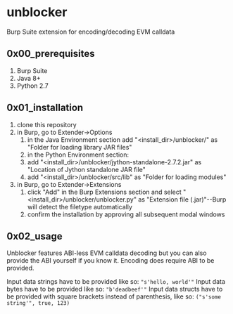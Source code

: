 # unblocker
Burp Suite extension for encoding/decoding EVM calldata


## 0x00_prerequisites
1. Burp Suite
2. Java 8+
3. Python 2.7

## 0x01_installation
1. clone this repository
2. in Burp, go to Extender->Options
    1. in the Java Environment section add "<install_dir>/unblocker/" as "Folder for loading library JAR files"
    2. in the Python Environment section:
    3. add "<install_dir>/unblocker/jython-standalone-2.7.2.jar" as "Location of Jython standalone JAR file"
    4. add "<install_dir>/unblocker/src/lib" as "Folder for loading modules"
3. in Burp, go to Extender->Extensions
    1. click "Add" in the Burp Extensions section and select "<install_dir>/unblocker/unblocker.py" as "Extension file (.jar)"--Burp will detect the filetype automatically
    2. confirm the installation by approving all subsequent modal windows

## 0x02_usage
Unblocker features ABI-less EVM calldata decoding but you can also provide the ABI yourself if you know it.
Encoding does require ABI to be provided.

Input data strings have to be provided like so: `"s'hello, world'"`
Input data bytes have to be provided like so: `"b'deadbeef'"`
Input data structs have to be provided with square brackets instead of parenthesis, like so: `("s'some string'", true, 123)`
